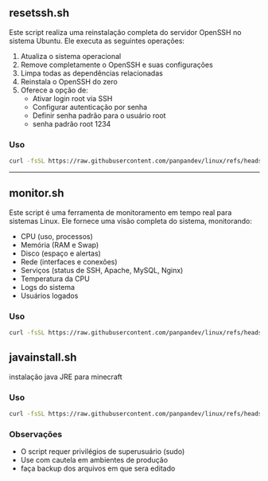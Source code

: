 ## resetssh.sh
Este script realiza uma reinstalação completa do servidor OpenSSH no sistema Ubuntu. Ele executa as seguintes operações:

1. Atualiza o sistema operacional
2. Remove completamente o OpenSSH e suas configurações
3. Limpa todas as dependências relacionadas
4. Reinstala o OpenSSH do zero
5. Oferece a opção de:
   - Ativar login root via SSH
   - Configurar autenticação por senha
   - Definir senha padrão para o usuário root
   - senha padrão root 1234

### Uso
```bash 
curl -fsSL https://raw.githubusercontent.com/panpandev/linux/refs/heads/main/resetssh.sh | sudo bash
```
---

## monitor.sh

Este script é uma ferramenta de monitoramento em tempo real para sistemas Linux. Ele fornece uma visão completa do sistema, monitorando:
- CPU (uso, processos)
- Memória (RAM e Swap)
- Disco (espaço e alertas)
- Rede (interfaces e conexões)
- Serviços (status de SSH, Apache, MySQL, Nginx)
- Temperatura da CPU
- Logs do sistema
- Usuários logados

### Uso
```bash 
curl -fsSL https://raw.githubusercontent.com/panpandev/linux/refs/heads/main/monitor.sh | sudo bash
```

##  javainstall.sh

instalação java JRE para minecraft

### Uso
```bash 
curl -fsSL https://raw.githubusercontent.com/panpandev/linux/refs/heads/main/javainstall.sh | sudo bash
```

### Observações
- O script requer privilégios de superusuário (sudo)
- Use com cautela em ambientes de produção
- faça backup dos arquivos em que sera editado

